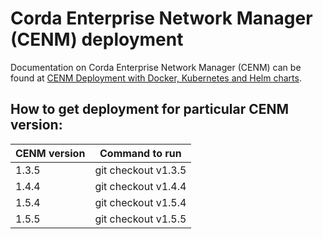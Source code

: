 # Corda Enterprise Network Manager (CENM) deployment

Documentation on Corda Enterprise Network Manager (CENM) can be found at [CENM Deployment with Docker, Kubernetes and Helm charts](https://docs.r3.com/en/platform/corda/1.5/cenm/deployment-kubernetes.html).

## How to get deployment for particular CENM version:

| CENM version | Command to run      |
|--------------|---------------------|
| 1.3.5        | git checkout v1.3.5 |
| 1.4.4        | git checkout v1.4.4 |
| 1.5.4        | git checkout v1.5.4 |
| 1.5.5        | git checkout v1.5.5 |

